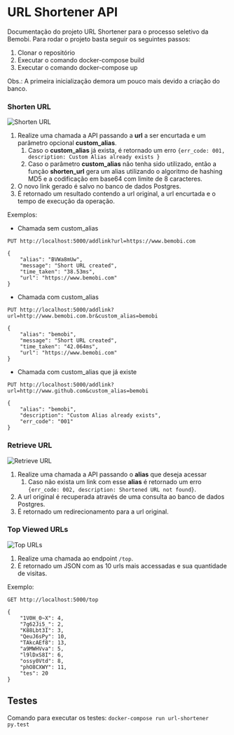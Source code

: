 # URL Shortener API

Documentação do projeto URL Shortener para o processo seletivo da Bemobi. 
Para rodar o projeto basta seguir os seguintes passos:
1. Clonar o repositório
2. Executar o comando docker-compose build
3. Executar o comando docker-compose up

Obs.: A primeira inicialização demora um pouco mais devido a criação do banco.

### Shorten URL
![Shorten URL](https://tinyurl.com/yydlnqg4)

1. Realize uma chamada a API passando a **url** a ser encurtada e um parâmetro opcional **custom_alias**.
    1. Caso o **custom_alias** já exista, é retornado um erro ```{err_code: 001, description: Custom Alias already exists }```
    2. Caso o parâmetro **custom_alias** não tenha sido utilizado, então a função **shorten_url** gera um alias utilizando o algoritmo de hashing MD5 e a codificação em base64 com limite de 8 caracteres.
2. O novo link gerado é salvo no banco de dados Postgres.
3. É retornado um resultado contendo a url original, a url encurtada e o tempo de execução da operação. 

Exemplos:

* Chamada sem custom_alias
```
PUT http://localhost:5000/addlink?url=https://www.bemobi.com

{
    "alias": "BVWa8mUw",
    "message": "Short URL created",
    "time_taken": "38.53ms",
    "url": "https://www.bemobi.com"
}
```

* Chamada com custom_alias
```
PUT http://localhost:5000/addlink?url=http://www.bemobi.com.br&custom_alias=bemobi

{
    "alias": "bemobi",
    "message": "Short URL created",
    "time_taken": "42.064ms",
    "url": "https://www.bemobi.com"
}
```

* Chamada com custom_alias que já existe
```
PUT http://localhost:5000/addlink?url=http://www.github.com&custom_alias=bemobi

{
    "alias": "bemobi",
    "description": "Custom Alias already exists",
    "err_code": "001"
}
```


### Retrieve URL
![Retrieve URL](https://tinyurl.com/y4rfn44r)

1. Realize uma chamada a API passando o **alias** que deseja acessar
    1. Caso não exista um link com esse **alias** é retornado um erro ```{err_code: 002, description: Shortened URL not found}```.
2. A url original é recuperada através de uma consulta ao banco de dados Postgres.
3. É retornado um redirecionamento para a url original.

### Top Viewed URLs
![Top URLs](https://tinyurl.com/y2tpshcn)
1. Realize uma chamada ao endpoint ``` /top ```.
2. É retornado um JSON com as 10 urls mais accessadas e sua quantidade de visitas.

Exemplo:

``` 
GET http://localhost:5000/top

{
    "1V0H_0~X": 4,
    "7g62Ji5_": 2,
    "K88Lbt3I": 3,
    "QeuJ6sPy": 10,
    "TAkcAEf8": 13,
    "a9MWHVva": 5,
    "l9lDxS8I": 6,
    "ossy0Vtd": 8,
    "phO8CXWY": 11,
    "tes": 20
}
```

## Testes

Comando para executar os testes:
``` docker-compose run url-shortener py.test ```